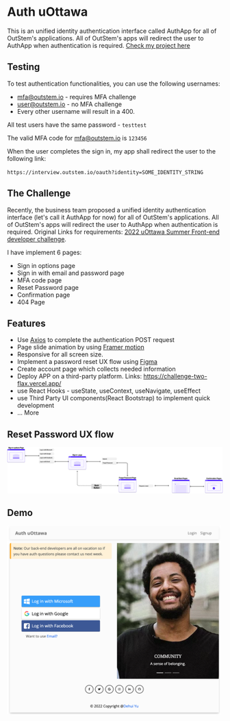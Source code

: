 Auth uOttawa
=
This is an unified identity authentication interface called AuthApp for all of OutStem's applications. All of OutStem's apps will redirect the user to AuthApp when authentication is required. <a href="https://challenge-two-flax.vercel.app/">Check my project here</a>

## Testing
To test authentication functionalities, you can use the following usernames:
- mfa@outstem.io - requires MFA challenge
- user@outstem.io - no MFA challenge
- Every other username will result in a 400.

All test users have the same password - `testtest`

The valid MFA code for mfa@outstem.io is `123456`

When the user completes the sign in, my app shall redirect the user to the following link:

`https://interview.outstem.io/oauth?identity=SOME_IDENTITY_STRING`

## The Challenge
Recently, the business team proposed a unified identity authentication interface (let's call it AuthApp for now) for all of OutStem's applications. All of OutStem's apps will redirect the user to AuthApp when authentication is required. Original Links for requirements: <a href="https://github.com/AES-Outreach/Full-Time-Interview-Summer-2022">2022 uOttawa Summer Front-end developer challenge</a>.

I have implement 6 pages:
- Sign in options page
- Sign in with email and password page
- MFA code page
- Reset Password page
- Confirmation page
- 404 Page

## Features
- Use <a href="https://github.com/axios/axios">Axios<a/> to complete the authentication POST request
- Page slide animation by using <a href="https://www.framer.com/motion/">Framer motion</a>
- Responsive for all screen size.
- Implement a password reset UX flow using <a href="https://www.figma.com/file/x76a9fiNXeYeiO0vgvjHsA/User-reset-Password?node-id=1%3A319">Figma</a>
- Create account page which collects needed information
- Deploy APP on a third-party platform. Links: https://challenge-two-flax.vercel.app/
- use React Hooks - useState, useContext, useNavigate, useEffect
- use Third Party UI components(React Bootstrap) to implement quick development
- ... More

## Reset Password UX flow
<img src="https://github.com/Dwightu/uOttawa-Challenge/blob/master/UX%20flow.png" width="1000px">
  
## Demo
<img src="https://github.com/Dwightu/uOttawa-Challenge/blob/master/demo1.png" width="500px">
